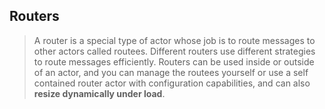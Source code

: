 ## Routers

> A router is a special type of actor whose job is to route messages to other actors called routees. Different routers use different strategies to route messages efficiently. Routers can be used inside or outside of an actor, and you can manage the routees yourself or use a self contained router actor with configuration capabilities, and can also **resize dynamically under load**.